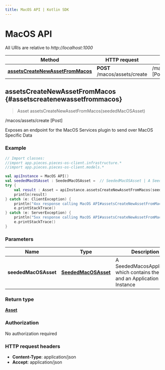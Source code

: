 ```yaml
---
title: MacOS API | Kotlin SDK
---
```


# MacOS API

All URIs are relative to *http://localhost:1000*

Method | HTTP request | Description
------------- | ------------- | -------------
[**assetsCreateNewAssetFromMacos**](#assetscreatenewassetfrommacos) | **POST** /macos/assets/create | /macos/assets/create [Post]


## **assetsCreateNewAssetFromMacos** {#assetscreatenewassetfrommacos}
> Asset assetsCreateNewAssetFromMacos(seededMacOSAsset)

/macos/assets/create [Post]

Exposes an endpoint for the MacOS Services plugin to send over MacOS Specific Data

### Example
```kotlin
// Import classes:
//import app.pieces.pieces-os-client.infrastructure.*
//import app.pieces.pieces-os-client.models.*

val apiInstance = MacOS API()
val seededMacOSAsset : SeededMacOSAsset =  // SeededMacOSAsset | A SeededMacosApplication which contains the value and an Application Instance
try {
    val result : Asset = apiInstance.assetsCreateNewAssetFromMacos(seededMacOSAsset)
    println(result)
} catch (e: ClientException) {
    println("4xx response calling MacOS API#assetsCreateNewAssetFromMacos")
    e.printStackTrace()
} catch (e: ServerException) {
    println("5xx response calling MacOS API#assetsCreateNewAssetFromMacos")
    e.printStackTrace()
}
```

### Parameters

Name | Type | Description  | Notes
------------- | ------------- | ------------- | -------------
 **seededMacOSAsset** | [**SeededMacOSAsset**](../models/SeededMacOSAsset)| A SeededMacosApplication which contains the value and an Application Instance | [optional]

### Return type

[**Asset**](../models/Asset)

### Authorization

No authorization required

### HTTP request headers

 - **Content-Type**: application/json
 - **Accept**: application/json

